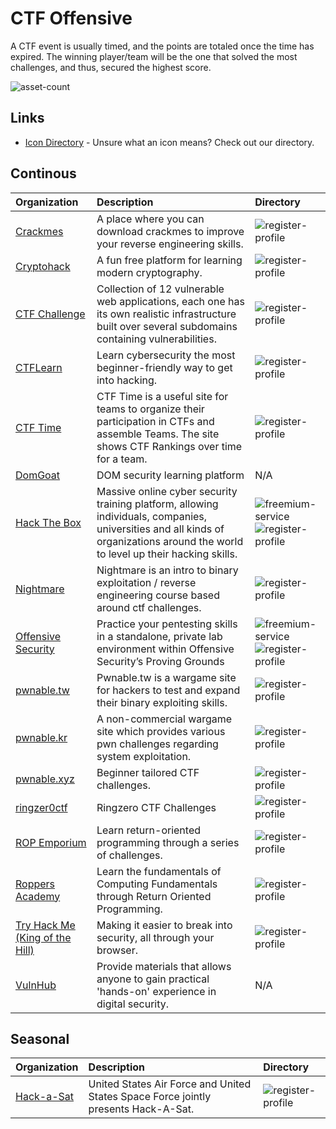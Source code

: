 # CTF Offensive

A CTF event is usually timed, and the points are totaled once the time has expired. The winning player/team will be the one that solved the most challenges, and thus, secured the highest score.

![asset-count](https://img.shields.io/badge/Tools%20%26%20Resources%20Available-18-3c85d4?style=for-the-badge)

## Links <!-- {docsify-ignore} -->

- [Icon Directory](../ICONS.md) - Unsure what an icon means? Check out our directory.

## Continous

| Organization | Description | Directory |
| :--- | :--- | :--- |
| [Crackmes](https://crackm.es) | A place where you can download crackmes to improve your reverse engineering skills. | ![register-profile](https://raw.githubusercontent.com/InfosecHouse/InfosecHouse/main/docs/icons/register-profile.png) |
| [Cryptohack](https://cryptohack.org/) | A fun free platform for learning modern cryptography. | ![register-profile](https://raw.githubusercontent.com/InfosecHouse/InfosecHouse/main/docs/icons/register-profile.png) |
| [CTF Challenge](https://ctflearn.com/) | Collection of 12 vulnerable web applications, each one has its own realistic infrastructure built over several subdomains containing vulnerabilities. | ![register-profile](https://raw.githubusercontent.com/InfosecHouse/InfosecHouse/main/docs/icons/register-profile.png) |
| [CTFLearn](https://ctflearn.com/) | Learn cybersecurity the most beginner-friendly way to get into hacking. | ![register-profile](https://raw.githubusercontent.com/InfosecHouse/InfosecHouse/main/docs/icons/register-profile.png) |
| [CTF Time](https://ctftime.org/) | CTF Time is a useful site for teams to organize their participation in CTFs and assemble Teams. The site shows CTF Rankings over time for a team. | ![register-profile](https://raw.githubusercontent.com/InfosecHouse/InfosecHouse/main/docs/icons/register-profile.png) |
| [DomGoat](https://domgo.at/cxss/intro) | DOM security learning platform | N/A |
| [Hack The Box](https://www.hackthebox.eu/) | Massive online cyber security training platform, allowing individuals, companies, universities and all kinds of organizations around the world to level up their hacking skills. | ![freemium-service](https://raw.githubusercontent.com/InfosecHouse/InfosecHouse/main/docs/icons/freemium-service.png)![register-profile](https://raw.githubusercontent.com/InfosecHouse/InfosecHouse/main/docs/icons/register-profile.png) |
| [Nightmare](https://guyinatuxedo.github.io/) | Nightmare is an intro to binary exploitation / reverse engineering course based around ctf challenges. | ![register-profile](https://raw.githubusercontent.com/InfosecHouse/InfosecHouse/main/docs/icons/register-profile.png) |
| [Offensive Security](https://www.offensive-security.com/labs/individual) | Practice your pentesting skills in a standalone, private lab environment within Offensive Security’s Proving Grounds | ![freemium-service](https://raw.githubusercontent.com/InfosecHouse/InfosecHouse/main/docs/icons/freemium-service.png) ![register-profile](https://raw.githubusercontent.com/InfosecHouse/InfosecHouse/main/docs/icons/register-profile.png) |
| [pwnable.tw](https//pwnable.tw) | Pwnable.tw is a wargame site for hackers to test and expand their binary exploiting skills. | ![register-profile](https://raw.githubusercontent.com/InfosecHouse/InfosecHouse/main/docs/icons/register-profile.png) |
| [pwnable.kr](https://pwnable.kr) | A non-commercial wargame site which provides various pwn challenges regarding system exploitation. | ![register-profile](https://raw.githubusercontent.com/InfosecHouse/InfosecHouse/main/docs/icons/register-profile.png) |
| [pwnable.xyz](https://pwnable.xyz) | Beginner tailored CTF challenges. | ![register-profile](https://raw.githubusercontent.com/InfosecHouse/InfosecHouse/main/docs/icons/register-profile.png) |
| [ringzer0ctf](https://ringzer0ctf.com/challenges) | Ringzero CTF Challenges | ![register-profile](https://raw.githubusercontent.com/InfosecHouse/InfosecHouse/main/docs/icons/register-profile.png) |
| [ROP Emporium](https://ropemporium.com/) | Learn return-oriented programming through a series of challenges. | ![register-profile](https://raw.githubusercontent.com/InfosecHouse/InfosecHouse/main/docs/icons/register-profile.png) |
| [Roppers Academy](https://www.hoppersroppers.org/) | Learn the fundamentals of Computing Fundamentals through Return Oriented Programming.  | ![register-profile](https://raw.githubusercontent.com/InfosecHouse/InfosecHouse/main/docs/icons/register-profile.png) |
| [Try Hack Me \(King of the Hill\)](https://tryhackme.com/games/koth) | Making it easier to break into security, all through your browser. | ![register-profile](https://raw.githubusercontent.com/InfosecHouse/InfosecHouse/main/docs/icons/register-profile.png) |
| [VulnHub](https://www.vulnhub.com/) | Provide materials that allows anyone to gain practical 'hands-on' experience in digital security. | N/A |

## Seasonal

| Organization | Description | Directory |
| :--- | :--- | :--- |
| [Hack-a-Sat](https://www.hackasat.com/) | United States Air Force and United States Space Force jointly presents Hack-A-Sat. | ![register-profile](https://raw.githubusercontent.com/InfosecHouse/InfosecHouse/main/docs/icons/register-profile.png) |

